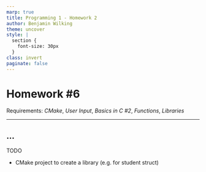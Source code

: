 ```yaml
---
marp: true
title: Programming 1 - Homework 2
author: Benjamin Wilking
theme: uncover
style: |
  section {
    font-size: 30px
  }
class: invert
paginate: false
---
```


# Homework #6

Requirements: *CMake*, *User Input*, *Basics in C #2*, *Functions*, *Libraries*

---

## ...

TODO

- CMake project to create a library (e.g. for student struct)